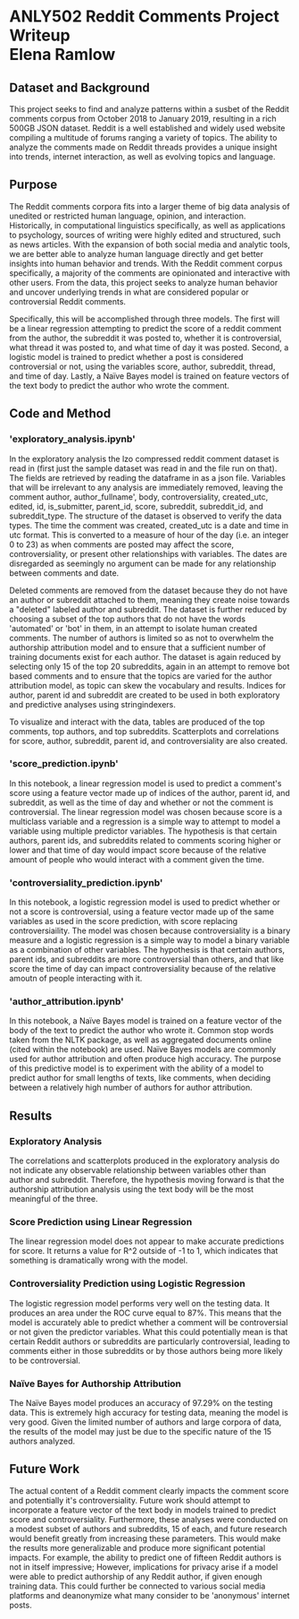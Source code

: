 # ANLY502  Reddit Comments Project Writeup<br>Elena Ramlow


## Dataset and Background

This project seeks to find and analyze patterns within a susbet of the Reddit comments corpus from October 2018 to January 2019, resulting in a rich 500GB JSON dataset. Reddit is a well established and widely used website compiling a multitude of forums ranging a variety of topics. The ability to analyze the comments made on Reddit threads provides a unique insight into trends, internet interaction, as well as evolving topics and language. 

## Purpose

The Reddit comments corpora fits into a larger theme of big data analysis of unedited or restricted human language, opinion, and interaction. Historically, in computational linguistics specifically, as well as applications to psychology, sources of writing were highly edited and structured, such as news articles. With the expansion of both social media and analytic tools, we are better able to analyze human language directly and get better insights into human behavior and trends. With the Reddit comment corpus specifically, a majority of the comments are opinionated and interactive with other users. From the data, this project seeks to analyze human behavior and uncover underlying trends in what are considered popular or controversial Reddit comments. 

Specifically, this will be accomplished through three models. The first will be a linear regression attempting to predict the score of a reddit comment from the author, the subreddit it was posted to, whether it is controversial, what thread it was posted to, and what time of day it was posted. Second, a logistic model is trained to predict whether a post is considered controversial or not, using the variables score, author, subreddit, thread, and time of day. Lastly, a Naïve Bayes model is trained on feature vectors of the text body to predict the author who wrote the comment. 

## Code and Method

### 'exploratory_analysis.ipynb'

In the exploratory analysis the lzo compressed reddit comment dataset is read in (first just the sample dataset was read in and the file run on that). The fields are retrieved by reading the dataframe in as a json file. Variables that will be irrelevant to any analysis are immediately removed, leaving the comment author, author_fullname', body, controversiality, created_utc, edited, id, is_submitter, parent_id, score, subreddit, subreddit_id, and subreddit_type. The structure of the dataset is observed to verify the data types. The time the comment was created, created_utc is a date and time in utc format. This is converted to a measure of hour of the day (i.e. an integer 0 to 23) as when comments are posted may affect the score, controversiality, or present other relationships with variables. The dates are disregarded as seemingly no argument can be made for any relationship between comments and date. 

Deleted comments are removed from the dataset because they do not have an author or subreddit attached to them, meaning they create noise towards a "deleted" labeled author and subreddit. The dataset is further reduced by choosing a subset of the top authors that do not have the words 'automated' or 'bot' in them, in an attempt to isolate human created comments. The number of authors is limited so as not to overwhelm the authorship attribution model and to ensure that a sufficient number of training documents exist for each author. The dataset is again reduced by selecting only 15 of the top 20 subreddits, again in an attempt to remove bot based comments and to ensure that the topics are varied for the author attribution model, as topic can skew the vocabulary and results. Indices for author, parent id and subreddit are created to be used in both exploratory and predictive analyses using stringindexers.

To visualize and interact with the data, tables are produced of the top comments, top authors, and top subreddits. Scatterplots and correlations for score, author, subreddit, parent id, and controversiality are also created. 

### 'score_prediction.ipynb'

In this notebook, a linear regression model is used to predict a comment's score using a feature vector made up of indices of the author, parent id, and subreddit, as well as the time of day and whether or not the comment is controversial. The linear regression model was chosen because score is a multiclass variable and a regression is a simple way to attempt to model a variable using multiple predictor variables. The hypothesis is that certain authors, parent ids, and subreddits related to comments scoring higher or lower and that time of day would impact score because of the relative amount of people who would interact with a comment given the time.

### 'controversiality_prediction.ipynb'

In this notebook, a logistic regression model is used to predict whether or not a score is controversial, using a feature vector made up of the same variables as used in the score prediction, with score replacing controversiaility. The model was chosen because controversiality is a binary measure and a logistic regression is a simple way to model a binary variable as a combination of other variables. The hypothesis is that certain authors, parent ids, and subreddits are more controversial than others, and that like score the time of day can impact controversiality because of the relative amoutn of people interacting with it. 

### 'author_attribution.ipynb'

In this notebook, a Naïve Bayes model is trained on a feature vector of the body of the text to predict the author who wrote it. Common stop words taken from the NLTK package, as well as aggregated documents online (cited within the notebook) are used. Naïve Bayes models are commonly used for author attribution and often produce high accuracy. The purpose of this predictive model is to experiment with the ability of a model to predict author for small lengths of texts, like comments, when deciding between a relatively high number of authors for author attribution. 

## Results

### Exploratory Analysis

The correlations and scatterplots produced in the exploratory analysis do not indicate any observable relationship between variables other than author and subreddit. Therefore, the hypothesis moving forward is that the authorship attribution analysis using the text body will be the most meaningful of the three. 

### Score Prediction using Linear Regression

The linear regression model does not appear to make accurate predictions for score. It returns a value for R^2 outside of -1 to 1, which indicates that something is dramatically wrong with the model. 

### Controversiality Prediction using Logistic Regression

The logistic regression model performs very well on the testing data. It produces an area under the ROC curve equal to 87%. This means that the model is accurately able to predict whether a comment will be controversial or not given the predictor variables. What this could potentially mean is that certain Reddit authors or subreddits are particularly controversial, leading to comments either in those subreddits or by those authors being more likely to be controversial. 

### Naïve Bayes for Authorship Attribution

The Naïve Bayes model produces an accuracy of 97.29% on the testing data. This is extremely high accuracy for testing data, meaning the model is very good. Given the limited number of authors and large corpora of data, the results of the model may just be due to the specific nature of the 15 authors analyzed.

## Future Work

The actual content of a Reddit comment clearly impacts the comment score and potentially it's controversiality. Future work should attempt to incorporate a feature vector of the text body in models trained to predict score and controversiality. Furthermore, these analyses were conducted on a modest subset of authors and subreddits, 15 of each, and future research would benefit greatly from increasing these parameters. This would make the results more generalizable and produce more significant potential impacts. For example, the ability to predict one of fifteen Reddit authors is not in itself impressive; However, implications for privacy arise if a model were able to predict authorship of any Reddit author, if given enough training data. This could further be connected to various social media platforms and deanonymize what many consider to be 'anonymous' internet posts. 
